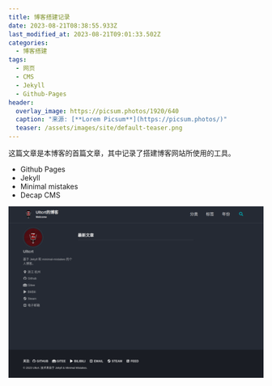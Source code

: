 ```yaml
---
title: 博客搭建记录
date: 2023-08-21T08:38:55.933Z
last_modified_at: 2023-08-21T09:01:33.502Z
categories:
  - 博客搭建
tags:
  - 网页
  - CMS
  - Jekyll
  - Github-Pages
header:
  overlay_image: https://picsum.photos/1920/640
  caption: "来源: [**Lorem Picsum**](https://picsum.photos/)"
  teaser: /assets/images/site/default-teaser.png
---
```

这篇文章是本博客的首篇文章，其中记录了搭建博客网站所使用的工具。

* Github Pages
* Jekyll
* Minimal mistakes
* Decap CMS

![](/assets/images/posts/截图-2023-08-21-17-00-41.png)